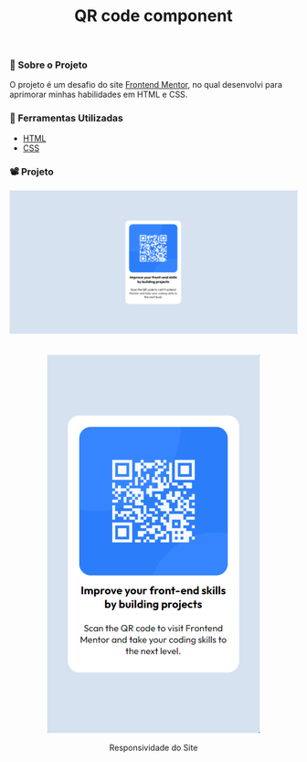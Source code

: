 <h1 align="center">QR code component</h1>
<br>

### 🚨 Sobre o Projeto

O projeto é um desafio do site [Frontend Mentor](https://www.frontendmentor.io/challenges/qr-code-component-iux_sIO_H), no qual desenvolvi para aprimorar minhas habilidades em HTML e CSS.

### 🔨 Ferramentas Utilizadas

* [HTML](https://developer.mozilla.org/pt-BR/docs/Web/HTML)
* [CSS](https://developer.mozilla.org/pt-BR/docs/Web/CSS)

### 📽️ Projeto 


<div align="center">
    <img  src='src/images/desktop_concluido.png'></img>
<div>
<br>
<br>
<div align="center">
    <img src='src/images/mobile_concluido.png'></img>
    <p>Responsividade do Site</p>
<div>